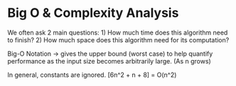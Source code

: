 # Big O & Complexity Analysis
We often ask 2 main questions:
    1) How much time does this algorithm need to finish?
    2) How much space does this algorithm need for its computation?

Big-O Notation -> gives the upper bound (worst case) to help quantify performance
                  as the input size becomes arbitrarily large. (As n grows)

In general, constants are ignored. [6n^2 + n + 8] = O(n^2)

